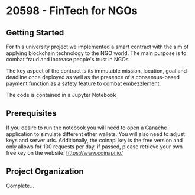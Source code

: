 # 20598 - FinTech for NGOs

## Getting Started
For this university project we implemented a smart contract with the aim of applying blockchain technology to the NGO world.
The main purpose is to combat fraud and increase people's trust in NGOs.

The key aspect of the contract is its immutable mission, location, goal and deadline once deployed as well as the presence of a consensus-based payment function as a safety feature to combat embezzlement.

The code is contained in a Jupyter Notebook

## Prerequisites
If you desire to run the notebook you will need to open a Ganache application to simulate different ether wallets. 
You will also need to adjust keys and server urls.
Additionally, the coinapi key is the free version and only allows for 100 requests per day, if passed, please retrieve your own free key on the website: https://www.coinapi.io/

## Project Organization
Complete...
